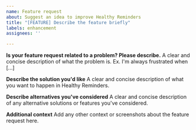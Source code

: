 ```yaml
---
name: Feature request
about: Suggest an idea to improve Healthy Reminders
title: "[FEATURE] Describe the feature briefly"
labels: enhancement
assignees: ''

---
```


**Is your feature request related to a problem? Please describe.**
A clear and concise description of what the problem is. Ex. I'm always frustrated when [...]

**Describe the solution you'd like**
A clear and concise description of what you want to happen in Healthy Reminders.

**Describe alternatives you've considered**
A clear and concise description of any alternative solutions or features you've considered.

**Additional context**
Add any other context or screenshots about the feature request here.
